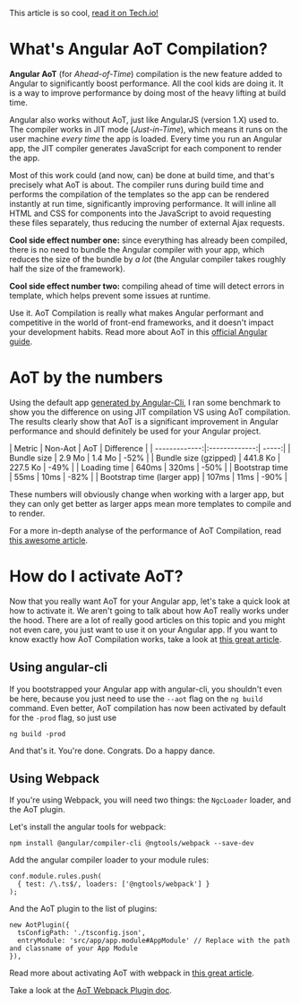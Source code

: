 This article is so cool, [read it on Tech.io!](https://tech.io/playgrounds/504/unleash-the-power-of-angular-aot-compilation)

# What's Angular AoT Compilation?

**Angular AoT** (for _Ahead-of-Time_) compilation is the new feature added to Angular to significantly boost performance. All the cool kids are doing it. It is a way to improve performance by doing most of the heavy lifting at build time.

Angular also works without AoT, just like AngularJS (version 1.X) used to. The compiler works in JIT mode (_Just-in-Time_), which means it runs on the user machine _every time_ the app is loaded. Every time you run an Angular app, the JIT compiler generates JavaScript for each component to render the app.

Most of this work could (and now, can) be done at build time, and that's precisely what AoT is about. The compiler runs during build time and performs the compilation of the templates so the app can be rendered instantly at run time, significantly improving performance.
It will inline all HTML and CSS for components into the JavaScript to avoid requesting these files separately, thus reducing the number of external Ajax requests.

**Cool side effect number one:** since everything has already been compiled, there is no need to bundle the Angular compiler with your app, which reduces the size of the bundle by *a lot* (the Angular compiler takes roughly half the size of the framework).

**Cool side effect number two:** compiling ahead of time will detect errors in template, which helps prevent some issues at runtime.

Use it. AoT Compilation is really what makes Angular performant and competitive in the world of front-end frameworks, and it doesn't impact your development habits. Read more about AoT in this [official Angular guide](https://angular.io/guide/aot-compiler).

# AoT by the numbers

Using the default app [generated by Angular-Cli](https://tech.io/playgrounds/252/jumping-from-angular1-to-angular/content/bootstraping-the-application), I ran some benchmark to show you the difference on using JIT compilation VS using AoT compilation. The results clearly show that AoT is a significant improvement in Angular performance and should definitely be used for your Angular project.

| Metric        | Non-Aot | AoT  | Difference |
| -------------:|:-------------:| -----:|
| Bundle size | 2.9 Mo | 1.4 Mo | -52% |
| Bundle size (gzipped) | 441.8 Ko | 227.5 Ko | -49% |
| Loading time | 640ms | 320ms | -50% |
| Bootstrap time | 55ms  | 10ms  | -82% |
| Bootstrap time (larger app) | 107ms | 11ms  | -90% |

These numbers will obviously change when working with a larger app, but they can only get better as larger apps mean more templates to compile and to render.

For a more in-depth analyse of the performance of AoT Compilation, read [this awesome article](https://blog.nrwl.io/angular-is-aot-worth-it-8fa02eaf64d4).

# How do I activate AoT?

Now that you really want AoT for your Angular app, let's take a quick look at how to activate it. We aren't going to talk about how AoT really works under the hood. There are a lot of really good articles on this topic and you might not even care, you just want to use it on your Angular app. If you want to know exactly how AoT Compilation works, take a look at [this great article](http://blog.mgechev.com/2016/08/14/ahead-of-time-compilation-angular-offline-precompilation/).

## Using angular-cli

If you bootstrapped your Angular app with angular-cli, you shouldn't even be here, because you just need to use the `--aot` flag on the `ng build` command. Even better, AoT compilation has now been activated by default for the `-prod` flag, so just use

```
ng build -prod
```

And that's it. You're done. Congrats. Do a happy dance.

## Using Webpack

If you're using Webpack, you will need two things: the `NgcLoader` loader, and the AoT plugin.

Let's install the angular tools for webpack:

```
npm install @angular/compiler-cli @ngtools/webpack --save-dev
```

Add the angular compiler loader to your module rules:

```
conf.module.rules.push(
  { test: /\.ts$/, loaders: ['@ngtools/webpack'] }
);
```

And the AoT plugin to the list of plugins:

```
new AotPlugin({
  tsConfigPath: './tsconfig.json',
  entryModule: 'src/app/app.module#AppModule' // Replace with the path and classname of your App Module
}),
```

Read more about activating AoT with webpack in [this great article](https://medium.com/@laco0416/aot-compilation-with-webpack-359ac9f4916f).

Take a look at the [AoT Webpack Plugin doc](https://github.com/angular/angular-cli/tree/master/packages/%40ngtools/webpack).
